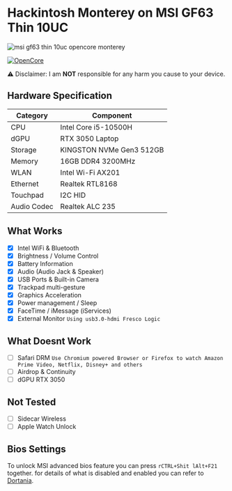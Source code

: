 # Hackintosh Monterey on MSI GF63 Thin 10UC

![msi gf63 thin 10uc opencore monterey](https://blogger.googleusercontent.com/img/a/AVvXsEjaWf1H81i49mKVtXmbVVgogyGr0xCEZ9rCXSIx3VF2-H7ujupGrr0KEuuhkzzJnSWbtyt3LmzLv2gsq42xh8qE98i41X1i5e6lScoKVzQjvAmYsOSo7f07BKyEREelEaNyGV9XE7qjkEb6YibHXdwdYWOV3uoLFjp_jDEurD5bfCuC4wzo57X4wHfOow4k)

[![OpenCore](https://img.shields.io/badge/OpenCore-0.9.4-blue)](https://github.com/acidanthera/OpenCorePkg)

⚠️ Disclaimer: I am **NOT** responsible for any harm you cause to your device.

## Hardware Specification

| Category    | Component                |
| ----------- | ------------------------ |
| CPU         | Intel Core i5-10500H     |
| dGPU        | RTX 3050 Laptop          |
| Storage     | KINGSTON NVMe Gen3 512GB |
| Memory      | 16GB DDR4 3200MHz        |
| WLAN        | Intel Wi-Fi AX201        |
| Ethernet    | Realtek RTL8168          |
| Touchpad    | I2C HID                  |
| Audio Codec | Realtek ALC 235          |

## What Works

- [x] Intel WiFi & Bluetooth
- [x] Brightness / Volume Control
- [x] Battery Information
- [x] Audio (Audio Jack & Speaker)
- [x] USB Ports & Built-in Camera
- [x] Trackpad multi-gesture
- [x] Graphics Acceleration
- [x] Power management / Sleep
- [x] FaceTime / iMessage (iServices)
- [x] External Monitor `Using usb3.0-hdmi Fresco Logic`

## What Doesnt Work

- [ ] Safari DRM `Use Chromium powered Browser or Firefox to watch Amazon Prime Video, Netflix, Disney+ and others`
- [ ] Airdrop & Continuity
- [ ] dGPU RTX 3050

## Not Tested

- [ ] Sidecar Wireless
- [ ] Apple Watch Unlock

## Bios Settings

To unlock MSI advanced bios feature you can press `rCTRL+Shit lAlt+F21` together.
for details of what is disabled and enabled you can refer to [Dortania](https://dortania.github.io/OpenCore-Install-Guide/config-laptop.plist/coffee-lake-plus.html#intel-bios-settings).
